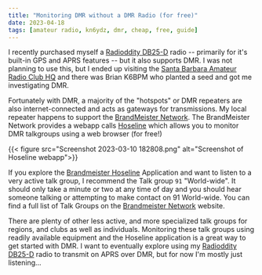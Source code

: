 ```yaml
---
title: "Monitoring DMR without a DMR Radio (for free)"
date: 2023-04-18
tags: [amateur radio, kn6ydz, dmr, cheap, free, guide]
---
```


I recently purchased myself a [Radioddity DB25-D](https://amzn.to/3l0IL5p) radio -- primarily for it's built-in GPS and APRS features -- but it also  supports DMR.  I was not planning to use this, but I ended up visiting the [Santa Barbara Amateur Radio Club HQ](https://www.sbarc.org/) and there was Brian K6BPM who planted a seed and got me investigating DMR.

Fortunately with DMR, a majority of the "hotspots" or DMR repeaters are also internet-connected and acts as gateways for transmissions. My local repeater happens to support the [BrandMeister Network](https://brandmeister.network/).  The BrandMeister Network provides a webapp calls [Hoseline](https://hose.brandmeister.network/) which allows you to monitor DMR talkgroups using a web browser (for free!)

{{< figure src="Screenshot 2023-03-10 182808.png" alt="Screenshot of Hoseline webapp">}}

If you explore the [Brandmeister Hoseline](https://hose.brandmeister.network/) Application and want to listen to a very active talk group, I recommend the Talk group `91` "World-wide".  It should only take a minute or two at any time of day and you should hear someone talking or attempting to make contact on 91 World-wide.  You can find a full list of Talk Groups on the [Brandmeister Network](https://brandmeister.network/?page=talkgroups) website.

There are plenty of other less active, and more specialized talk groups for regions, and clubs as well as individuals.  Monitoring these talk groups using readily available equipment and the Hoseline application is a great way to get started with DMR.  I want to eventually explore using my [Radioddity DB25-D](https://amzn.to/3l0IL5p) radio to transmit on APRS over DMR, but for now I'm mostly just listening...
